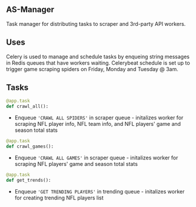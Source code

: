 ## AS-Manager

Task manager for distributing tasks to scraper and 3rd-party API workers.

## Uses

Celery is used to manage and schedule tasks by enqueing string messages in Redis queues that have workers waiting. Celerybeat schedule is set up to trigger game scraping spiders on Friday, Monday and Tuesday @ 3am.

## Tasks

```python
@app.task
def crawl_all():
```  
- Enqueue `'CRAWL ALL SPIDERS'`  in scraper queue - initalizes worker for scraping NFL player info, NFL team info, and NFL players' game and season total stats
  
```python
@app.task
def crawl_games():
```  
- Enqueue `'CRAWL ALL GAMES'`  in scraper queue - initalizes worker for scraping NFL players' game and season total stats
  
```python
@app.task
def get_trends():
```  
- Enqueue `'GET TRENDING PLAYERS'`  in trending queue - initalizes worker for creating trending NFL players list
